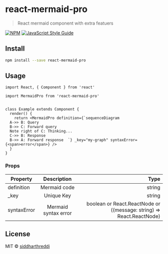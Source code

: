 # react-mermaid-pro

> React mermaid component with extra featuers 

[![NPM](https://img.shields.io/npm/v/react-mermaid-pro.svg)](https://www.npmjs.com/package/react-mermaid-pro) [![JavaScript Style Guide](https://img.shields.io/badge/code_style-standard-brightgreen.svg)](https://standardjs.com)

## Install

```bash
npm install --save react-mermaid-pro
```

## Usage

```tsx
import React, { Component } from 'react'

import MermaidPro from 'react-mermaid-pro'


class Example extends Component {
  render() {
    return <MermaidPro definition={`sequenceDiagram
  A->> B: Query
  B->> C: Forward query
  Note right of C: Thinking...
  C->> B: Response
  B->> A: Forward response  `} _key="my-graph" syntaxError={<span>error</span>} />
  }
}
```
### Props

| Property        | Description           | Type  | 
| ------------- |:-------------:| -----:| 
| definition      | Mermaid code | string |  
| _key      |   Unique Key    |  string  | 
| syntaxError | Mermaid syntax error  |  boolean or  React.ReactNode or ((message: string) => React.ReactNode)   |

## License

MIT © [siddharthreddi](https://github.com/siddharthreddi)
